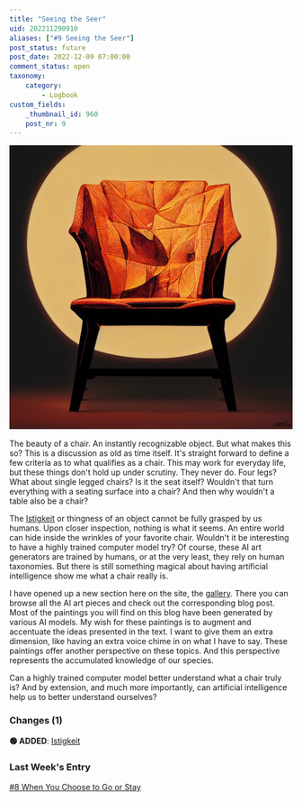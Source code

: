```yaml
---
title: "Seeing the Seer"
uid: 202211290910
aliases: ["#9 Seeing the Seer"]
post_status: future
post_date: 2022-12-09 07:00:00
comment_status: open
taxonomy:
    category:
        - Logbook
custom_fields:
    _thumbnail_id: 960
    post_nr: 9
---
```


![A perfectly lit chair](/_images/image-seeing-the-seer.webp "Seeing the Seer")

The beauty of a chair. An instantly recognizable object. But what makes this so? This is a discussion as old as time itself. It's straight forward to define a few criteria as to what qualifies as a chair. This may work for everyday life, but these things don't hold up under scrutiny. They never do. Four legs? What about single legged chairs? Is it the seat itself? Wouldn't that turn everything with a seating surface into a chair? And then why wouldn't a table also be a chair?

The [Istigkeit](./istigkeit.md) or thingness of an object cannot be fully grasped by us humans. Upon closer inspection, nothing is what it seems. An entire world can hide inside the wrinkles of your favorite chair. Wouldn't it be interesting to have a highly trained computer model try? Of course, these AI art generators are trained by humans, or at the very least, they rely on human taxonomies. But there is still something magical about having artificial intelligence show me what a chair really is. 

I have opened up a new section here on the site, the [gallery](https://postdrafts.com/gallery/). There you can browse all the AI art pieces and check out the corresponding blog post. Most of the paintings you will find on this blog have been generated by various AI models. My wish for these paintings is to augment and accentuate the ideas presented in the text. I want to give them an extra dimension, like having an extra voice chime in on what I have to say. These paintings offer another perspective on these topics. And this perspective represents the accumulated knowledge of our species.

Can a highly trained computer model better understand what a chair truly is? And by extension, and much more importantly, can artificial intelligence help us to better understand ourselves?

### Changes (1)
**🟢 ADDED**: [Istigkeit](./istigkeit.md)

### Last Week's Entry
[#8 When You Choose to Go or Stay](./should-you-stay-or-go.md)

